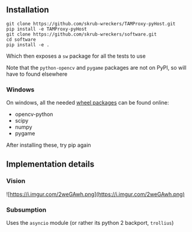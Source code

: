 Installation
------------

```
git clone https://github.com/skrub-wreckers/TAMProxy-pyHost.git
pip install -e TAMProxy-pyHost
git clone https://github.com/skrub-wreckers/software.git
cd software
pip install -e .
```

Which then exposes a `sw` package for all the tests to use

Note that the `python-opencv` and `pygame` packages are not on PyPI, so will have to found elsewhere


### Windows
On windows, all the needed [wheel packages](http://www.lfd.uci.edu/~gohlke/pythonlibs/) can be found online:

 * opencv-python
 * scipy
 * numpy
 * pygame

After installing these, try pip again

Implementation details
----------------------

### Vision
![https://i.imgur.com/2weGAwh.png](https://i.imgur.com/2weGAwh.png)

### Subsumption

Uses the `asyncio` module (or rather its python 2 backport, `trollius`)
